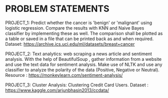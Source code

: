 # PROBLEM STATEMENTS                                                                         

PROJECT_1:
Predict whether the cancer is 'benign' or 'malignant' using logistic regression. Compare the results with KNN and Naive Bayes classifier by implementing these as well. The comparison shall be plotted as a table or saved in a file that can be printed back as and when required.                                                             Dataset: https://archive.ics.uci.edu/ml/datasets/breast+cancer

PROJECT_2:
Text analytics: web scraping a news article and sentiment analysis. With the help of BeautifulSoup , gather information from a website and use the text data for sentiment analysis. Make use of NLTK and use any classifier to analyze the polarity of the data (Positive, Negative or Neutral).                                   Resource : https://monkeylearn.com/sentiment-analysis/

PROJECT_3:
Cluster Analysis: Clustering Credit Card Users.                                                                                                                         Dataset : https://www.kaggle.com/arjunbhasin2013/ccdata/
